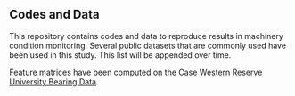## Codes and Data
This repository contains codes and data to reproduce results in machinery condition monitoring. Several public datasets that are commonly used have been used in this study. This list will be appended over time. 

Feature matrices have been computed on the [Case Western Reserve University Bearing Data](https://csegroups.case.edu/bearingdatacenter/pages/welcome-case-western-reserve-university-bearing-data-center-website). 
